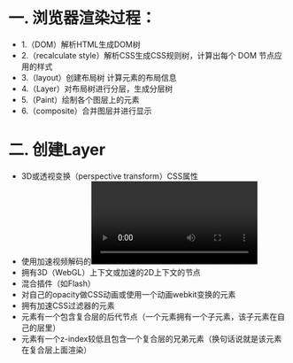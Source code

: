 # 一. 浏览器渲染过程：
* 1.（DOM）解析HTML生成DOM树
* 2.（recalculate style）解析CSS生成CSS规则树，计算出每个 DOM 节点应用的样式
* 3.（layout）创建布局树 计算元素的布局信息
* 4.（Layer）对布局树进行分层，生成分层树
* 5.（Paint）绘制各个图层上的元素
* 6.（composite）合并图层并进行显示

# 二. 创建Layer
* 3D或透视变换（perspective transform）CSS属性
* 使用加速视频解码的<video>节点
* 拥有3D（WebGL）上下文或加速的2D上下文的<canvas>节点
* 混合插件（如Flash）
* 对自己的opacity做CSS动画或使用一个动画webkit变换的元素
* 拥有加速CSS过滤器的元素
* 元素有一个包含复合层的后代节点（一个元素拥有一个子元素，该子元素在自己的层里）
* 元素有一个z-index较低且包含一个复合层的兄弟元素（换句话说就是该元素在复合层上面渲染）
  
